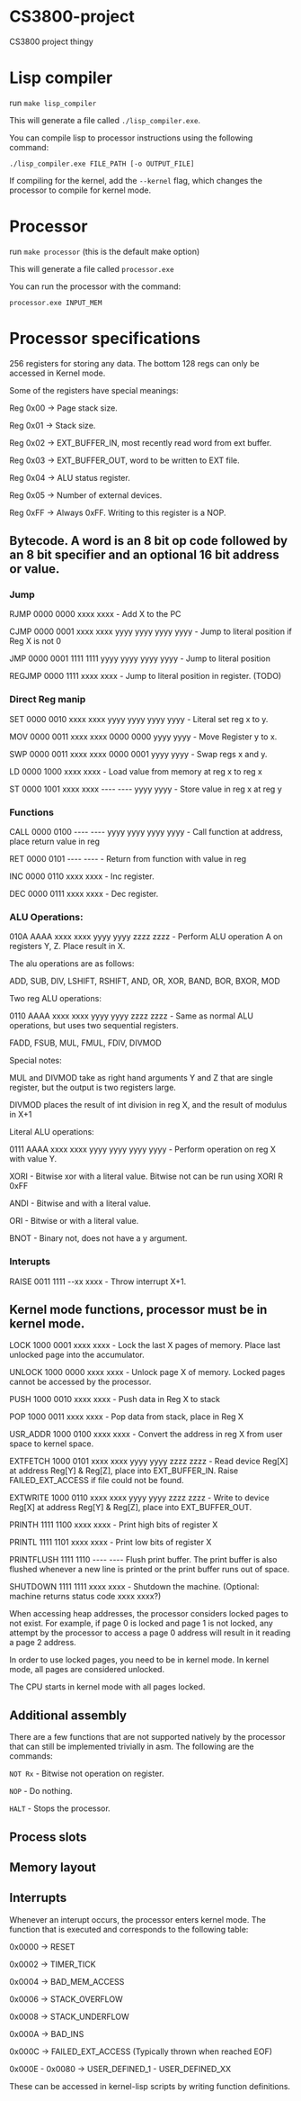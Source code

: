 # CS3800-project
CS3800 project thingy


# Lisp compiler

run `make lisp_compiler`

This will generate a file called `./lisp_compiler.exe`.

You can compile lisp to processor instructions using the following command:

`./lisp_compiler.exe FILE_PATH [-o OUTPUT_FILE]`

If compiling for the kernel, add the `--kernel` flag, which changes the processor to compile for kernel mode.

# Processor

run `make processor` (this is the default make option)

This will generate a file called `processor.exe`

You can run the processor with the command:

`processor.exe INPUT_MEM`

# Processor specifications

256 registers for storing any data. The bottom 128 regs can only be accessed in Kernel mode.

Some of the registers have special meanings:

Reg 0x00 -> Page stack size.

Reg 0x01 -> Stack size.

Reg 0x02 -> EXT_BUFFER_IN, most recently read word from ext buffer.

Reg 0x03 -> EXT_BUFFER_OUT, word to be written to EXT file.

Reg 0x04 -> ALU status register.

Reg 0x05 -> Number of external devices.

Reg 0xFF -> Always 0xFF. Writing to this register is a NOP.

## Bytecode. A word is an 8 bit op code followed by an 8 bit specifier and an optional 16 bit address or value.

### Jump
RJMP 0000 0000 xxxx xxxx - Add X to the PC

CJMP 0000 0001 xxxx xxxx yyyy yyyy yyyy yyyy - Jump to literal position if Reg X is not 0

JMP  0000 0001 1111 1111 yyyy yyyy yyyy yyyy - Jump to literal position

REGJMP 0000 1111 xxxx xxxx - Jump to literal position in register. (TODO)

### Direct Reg manip
SET 0000 0010 xxxx xxxx yyyy yyyy yyyy yyyy - Literal set reg x to y.

MOV 0000 0011 xxxx xxxx 0000 0000 yyyy yyyy - Move Register y to x.

SWP 0000 0011 xxxx xxxx 0000 0001 yyyy yyyy - Swap regs x and y.

LD 0000 1000 xxxx xxxx - Load value from memory at reg x to reg x

ST 0000 1001 xxxx xxxx ---- ---- yyyy yyyy - Store value in reg x at reg y

### Functions
CALL 0000 0100 ---- ---- yyyy yyyy yyyy yyyy - Call function at address, place return value in reg

RET 0000 0101 ---- ---- - Return from function with value in reg

INC 0000 0110 xxxx xxxx - Inc register.

DEC 0000 0111 xxxx xxxx - Dec register.

### ALU Operations:
010A AAAA xxxx xxxx yyyy yyyy zzzz zzzz - Perform ALU operation A on registers Y, Z. Place result in X.

The alu operations are as follows:

ADD, SUB, DIV, LSHIFT, RSHIFT, AND, OR, XOR, BAND, BOR, BXOR, MOD

Two reg ALU operations:

0110 AAAA xxxx xxxx yyyy yyyy zzzz zzzz - Same as normal ALU operations, but uses two sequential registers.

FADD, FSUB, MUL, FMUL, FDIV,
DIVMOD

Special notes:

MUL and DIVMOD take as right hand arguments Y and Z that are single register, but the output is two registers large.

DIVMOD places the result of int division in reg X, and the result of modulus in X+1

Literal ALU operations:

0111 AAAA xxxx xxxx yyyy yyyy yyyy yyyy - Perform operation on reg X with value Y.

XORI - Bitwise xor with a literal value. Bitwise not can be run using XORI R 0xFF

ANDI - Bitwise and with a literal value.

ORI - Bitwise or with a literal value.

BNOT - Binary not, does not have a y argument.

### Interupts

RAISE 0011 1111 --xx xxxx - Throw interrupt X+1.

## Kernel mode functions, processor must be in kernel mode.

LOCK   1000 0001 xxxx xxxx - Lock the last X pages of memory. Place last unlocked page into the accumulator.

UNLOCK 1000 0000 xxxx xxxx - Unlock page X of memory. Locked pages cannot be accessed by the processor.

PUSH 1000 0010 xxxx xxxx - Push data in Reg X to stack

POP  1000 0011 xxxx xxxx - Pop data from stack, place in Reg X

USR_ADDR 1000 0100 xxxx xxxx - Convert the address in reg X from user space to kernel space.

EXTFETCH 1000 0101 xxxx xxxx yyyy yyyy zzzz zzzz - Read device Reg[X] at address Reg[Y] & Reg[Z], place into EXT_BUFFER_IN. Raise FAILED_EXT_ACCESS if file could not be found.

EXTWRITE 1000 0110 xxxx xxxx yyyy yyyy zzzz zzzz - Write to device Reg[X] at address Reg[Y] & Reg[Z], place into EXT_BUFFER_OUT.

PRINTH 1111 1100 xxxx xxxx - Print high bits of register X

PRINTL 1111 1101 xxxx xxxx - Print low bits of register X

PRINTFLUSH 1111 1110 ---- ---- Flush print buffer. The print buffer is also flushed whenever a new line is printed or the print buffer runs out of space.

SHUTDOWN 1111 1111 xxxx xxxx - Shutdown the machine. (Optional: machine returns status code xxxx xxxx?)

When accessing heap addresses, the processor considers locked pages to not exist. For example, if page 0
is locked and page 1 is not locked, any attempt by the processor to access a page 0 address will result
in it reading a page 2 address.

In order to use locked pages, you need to be in kernel mode. In kernel mode, all pages are considered unlocked.

The CPU starts in kernel mode with all pages locked.

## Additional assembly

There are a few functions that are not supported natively by the processor that can still be implemented trivially in asm. The following are the commands:

`NOT Rx` - Bitwise not operation on register.

`NOP` - Do nothing.

`HALT` - Stops the processor.

## Process slots


## Memory layout



## Interrupts

Whenever an interupt occurs, the processor enters kernel mode. The function that is executed
and corresponds to the following table:

0x0000 -> RESET

0x0002 -> TIMER_TICK

0x0004 -> BAD_MEM_ACCESS

0x0006 -> STACK_OVERFLOW

0x0008 -> STACK_UNDERFLOW

0x000A -> BAD_INS

0x000C -> FAILED_EXT_ACCESS (Typically thrown when reached EOF)

0x000E - 0x0080 -> USER_DEFINED_1 - USER_DEFINED_XX

These can be accessed in kernel-lisp scripts by writing function definitions.

